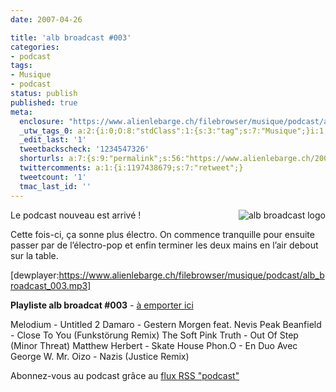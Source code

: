 ```yaml
---
date: 2007-04-26

title: 'alb broadcast #003'
categories:
- podcast
tags:
- Musique
- podcast
status: publish
published: true
meta:
  enclosure: "https://www.alienlebarge.ch/filebrowser/musique/podcast/alb_broadcast_003.mp3\r\n25085195\r\naudio/mpeg"
  _utw_tags_0: a:2:{i:0;O:8:"stdClass":1:{s:3:"tag";s:7:"Musique";}i:1;O:8:"stdClass":1:{s:3:"tag";s:7:"Podcast";}}
  _edit_last: '1'
  tweetbackscheck: '1234547326'
  shorturls: a:7:{s:9:"permalink";s:56:"https://www.alienlebarge.ch/2007/04/26/alb-broadcast-003/";s:7:"tinyurl";s:25:"https://tinyurl.com/crg4oh";s:4:"isgd";s:17:"https://is.gd/ikcD";s:5:"bitly";s:20:"https://bit.ly/1Km6zR";s:5:"snipr";s:22:"https://snipr.com/b9x2d";s:5:"snurl";s:22:"https://snurl.com/b9x2d";s:7:"snipurl";s:24:"https://snipurl.com/b9x2d";}
  twittercomments: a:1:{i:1197438679;s:7:"retweet";}
  tweetcount: '1'
  tmac_last_id: ''
---
```

<a title="alb broadcast logo" href="https://dlgjp9x71cipk.cloudfront.net/2007/04/alb-broadcast-logo1.png"><img title="alb broadcast logo" src="https://dlgjp9x71cipk.cloudfront.net/2007/04/alb-broadcast-logo1.miniature.png" alt="alb broadcast logo" align="right" /></a>Le podcast nouveau est arrivé !

Cette fois-ci, ça sonne plus électro. On commence tranquille pour ensuite passer par de l’électro-pop et enfin terminer les deux mains en l’air debout sur la table.

[dewplayer:https://www.alienlebarge.ch/filebrowser/musique/podcast/alb_broadcast_003.mp3]

<!--more-->

<strong>Playliste alb broadcat #003</strong> - <a title="Télécharger alb broadcast #003" href="https://www.alienlebarge.ch/filebrowser/musique/podcast/alb_broadcast_003.mp3">à emporter ici</a>

Melodium - Untitled 2
Damaro - Gestern Morgen feat. Nevis Peak
Beanfield - Close To You (Funkstörung Remix)
The Soft Pink Truth - Out Of Step (Minor Threat)
Matthew Herbert - Skate House
Phon.O - En Duo Avec George W.
Mr. Oizo - Nazis (Justice Remix)

Abonnez-vous au podcast grâce au <a title="Flux RSS Podcast" href="feed://www.alienlebarge.ch/?feed=rss2&amp;category_name=podcast">flux RSS "podcast"</a>
